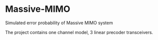 # Massive-MIMO
Simulated error probability of Massive MIMO  system

The project contains one channel model, 3 linear precoder transceivers.
